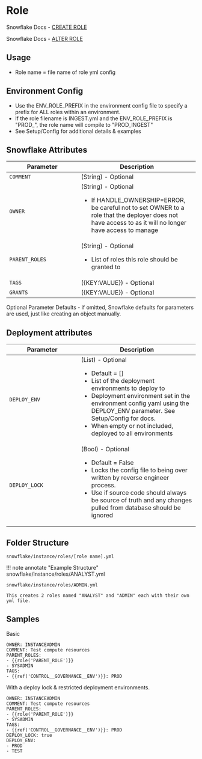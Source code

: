 # Role

Snowflake Docs - [CREATE ROLE](https://docs.snowflake.com/en/sql-reference/sql/create-role)

Snowflake Docs - [ALTER ROLE](https://docs.snowflake.com/en/sql-reference/sql/alter-role)

## Usage 
* Role name = file name of role yml config

## Environment Config
* Use the ENV_ROLE_PREFIX in the environment config file to specify a prefix for ALL roles within an environment.
* If the role filename is INGEST.yml and the ENV_ROLE_PREFIX is "PROD_", the role name will compile to "PROD_INGEST"
* See Setup/Config for additional details & examples

## Snowflake Attributes

| <div style="width:175px">Parameter</div>          | Description                          |
| ------------------------------------------------  | ------------------------------------ |
| `COMMENT`         | (String) - Optional |
| `OWNER`         | (String) - Optional <ul><li>If HANDLE_OWNERSHIP=ERROR, be careful not to set OWNER to a role that the deployer does not have access to as it will no longer have access to manage</li></ul>|
| `PARENT_ROLES`         | (String) - Optional <ul><li>List of roles this role should be granted to</li></ul>|
| `TAGS`         | ({KEY:VALUE}) - Optional |
| `GRANTS`         | ({KEY:VALUE}) - Optional |


Optional Parameter Defaults - if omitted, Snowflake defaults for parameters are used, just like creating an object manually.

## Deployment attributes

| <div style="width:175px">Parameter</div>          | Description                          |
| ------------------------------------------------  | ------------------------------------ |
| `DEPLOY_ENV`         | (List) - Optional <ul><li>Default = []</li><li>List of the deployment environments to deploy to</li><li>Deployment environment set in the environment config yaml using the DEPLOY_ENV parameter.  See Setup/Config for docs.</li><li>When empty or not included, deployed to all environments</li></ul> |
| `DEPLOY_LOCK`         | (Bool) - Optional <ul><li>Default = False</li><li>Locks the config file to being over written by reverse engineer process.</li><li>Use if source code should always be source of truth and any changes pulled from database should be ignored</li></ul> |

## Folder Structure

  `snowflake/instance/roles/[role name].yml`

!!! note annotate "Example Structure"
    snowflake/instance/roles/ANALYST.yml
    
    snowflake/instance/roles/ADMIN.yml
    
    This creates 2 roles named "ANALYST" and "ADMIN" each with their own yml file.

## Samples

Basic
```
OWNER: INSTANCEADMIN
COMMENT: Test compute resources
PARENT_ROLES: 
- {{role('PARENT_ROLE')}}
- SYSADMIN
TAGS:
- {{ref('CONTROL__GOVERNANCE__ENV')}}: PROD
```

With a deploy lock & restricted deployment environments.  
```
OWNER: INSTANCEADMIN
COMMENT: Test compute resources
PARENT_ROLES: 
- {{role('PARENT_ROLE')}}
- SYSADMIN
TAGS:
- {{ref('CONTROL__GOVERNANCE__ENV')}}: PROD
DEPLOY_LOCK: true
DEPLOY_ENV:
- PROD
- TEST
```
